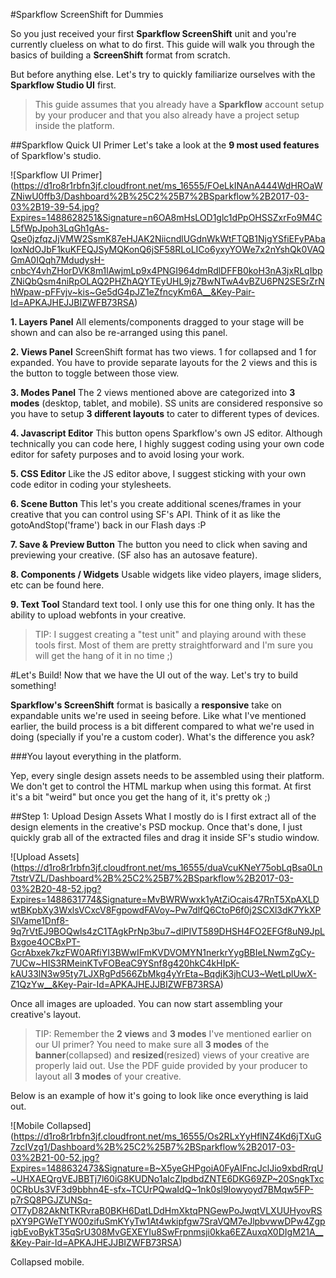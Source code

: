 #Sparkflow ScreenShift for Dummies

So you just received your first **Sparkflow ScreenShift** unit and you're currently clueless on what to do first. This guide will walk you through the basics of building a **ScreenShift** format from scratch.

But before anything else. Let's try to quickly familiarize ourselves with the **Sparkflow Studio UI** first.

>This guide assumes that you already have a **Sparkflow** account setup by your producer and that you also already have a project setup inside the platform.

##Sparkflow Quick UI Primer
Let's take a look at the **9 most used features** of Sparkflow's studio.

![Sparkflow UI Primer]
(https://d1ro8r1rbfn3jf.cloudfront.net/ms_16555/FOeLkINAnA444WdHROaWZNiwU0ffb3/Dashboard%2B%25C2%25B7%2BSparkflow%2B2017-03-03%2B19-39-54.jpg?Expires=1488628251&Signature=n6OA8mHsLOD1glc1dPpOHSSZxrFo9M4CL5fWpJpoh3LqGh1gAs-Qse0jzfqzJjVMW2SsmK87eHJAK2NiicndlUGdnWkWtFTQB1NjgYSfiEFyPAbaIoxNdOJbF1kuKFEQJSyMQKonQ6jSF58RLoLICo6yxyYOWe7x2nYshQk0VAQGmA0IQqh7MdudysH-cnbcY4vhZHorDVK8m1lAwjmLp9x4PNGI964dmRdlDFFB0koH3nA3jxRLqIbpZNiQbQsm4niRpOLAQ2PHZhAQYTEyUHL9jz7BwNTwA4vBZU6PN2SESrZrNhWpaw-pFFvjv~kis~Ge5dG4pJZ1eZfncyKm6A__&Key-Pair-Id=APKAJHEJJBIZWFB73RSA)

**1. Layers Panel**
All elements/components dragged to your stage will be shown and can also be re-arranged using this panel.

**2. Views Panel**
ScreenShift format has two views. 1 for collapsed and 1 for expanded. You have to provide separate layouts for the 2 views and this is the button to toggle between those view.

**3. Modes Panel**
The 2 views mentioned above are categorized into **3 modes** (desktop, tablet, and mobile). SS units are considered responsive so you have to setup **3 different layouts** to cater to different types of devices.

**4. Javascript Editor**
This button opens Sparkflow's own JS editor. Although technically you can code here, I highly suggest coding using your own code editor for safety purposes and to avoid losing your work.

**5. CSS Editor**
Like the JS editor above, I suggest sticking with your own code editor in coding your stylesheets.

**6. Scene Button**
This let's you create additional scenes/frames in your creative that you can control using SF's API. Think of it as like the gotoAndStop('frame') back in our Flash days :P

**7. Save & Preview Button**
The button you need to click when saving and previewing your creative. (SF also has an autosave feature).

**8. Components / Widgets**
Usable widgets like video players, image sliders, etc can be found here.

**9. Text Tool**
Standard text tool. I only use this for one thing only. It has the ability to upload webfonts in your creative.

>TIP: I suggest creating a "test unit" and playing around with these tools first. Most of them are pretty straightforward and I'm sure you will get the hang of it in no time ;)


#Let's Build!
Now that we have the UI out of the way. Let's try to build something!

**Sparkflow's ScreenShift** format is basically a **responsive** take on expandable units we're used in seeing before. Like what I've mentioned earlier, the build process is a bit different compared to what we're used in doing (specially if you're a custom coder). What's the difference you ask?

###You layout everything in the platform.

Yep, every single design assets needs to be assembled using their platform. We don't get to control the HTML markup when using this format. At first it's a bit "weird" but once you get the hang of it, it's pretty ok ;)

##Step 1: Upload Design Assets
What I mostly do is I first extract all of the design elements in the creative's PSD mockup. Once that's done, I just quickly grab all of the extracted files and drag it inside SF's studio window.

![Upload Assets]
(https://d1ro8r1rbfn3jf.cloudfront.net/ms_16555/duaVcuKNeY75obLqBsa0Ln7tstrVZL/Dashboard%2B%25C2%25B7%2BSparkflow%2B2017-03-03%2B20-48-52.jpg?Expires=1488631774&Signature=MvBWRWwxk1yAtZiOcais47RnT5XpAXLDwtBKpbXy3WxlsVCxcV8FgpowdFAVoy~Pw7dlfQ6CtoP6f0j2SCXl3dK7YkXPSlVame1Dnf8-9q7rVtEJ9BOQwls4zC1TAgkPrNp3bu7~dlPIVT589DHSH4FO2EFGf8uN9JpLBxgoe4OCBxPT-GcrAbxek7kzFW0ARfiYI3BWwIFmKVDVOMYN1nerkrYygBBIeLNwmZgCy-7UCw~HIS3RMeinKTvFOBeaC9YSnf8g420hkC4kHIpK-kAU33lN3w95ty7LJXRgPd566ZbMkg4yYrEta~BqdjK3jhCU3~WetLplUwX-Z1QzYw__&Key-Pair-Id=APKAJHEJJBIZWFB73RSA)

Once all images are uploaded. You can now start assembling your creative's layout.

>TIP: Remember the **2 views** and **3 modes** I've mentioned earlier on our UI primer? You need to make sure all **3 modes** of the **banner**(collapsed) and **resized**(resized) views of your creative are properly laid out. Use the PDF guide provided by your producer to layout all **3 modes** of your creative.

Below is an example of how it's going to look like once everything is laid out.

![Mobile Collapsed]
(https://d1ro8r1rbfn3jf.cloudfront.net/ms_16555/Os2RLxYyHflNZ4Kd6jTXuG7zcIVzg1/Dashboard%2B%25C2%25B7%2BSparkflow%2B2017-03-03%2B21-00-52.jpg?Expires=1488632473&Signature=B~X5yeGHPgoiA0FyAIFncJclJio9xbdRrqU~UHXAEQrgVEJBBTj7l60iG8KUDNo1aIcZlpdbdZNTE6DKG69ZP~20SngkTxc0CRbUs3VF3d9bbhn4E-sfx~TCUrPQwaIdQ~1nk0sl9Iowyoyd7BMqw5FP-p7rSQ8PGJZUNSq-OT7yD82AkNtTKRvraB0BKH6DatLDdHmXktqPNGewPoJwqtVLXUUHyovRSpXY9PGWeTYW00zifuSmKYyTw1At4wkipfgw7SraVQM7eJlpbvwwDPw4ZgpigbEvoBykT35qSrU308MvGEXEYIu8SwFrpnmsji0kka6EZAuxqX0DIgM21A__&Key-Pair-Id=APKAJHEJJBIZWFB73RSA)

Collapsed mobile.
